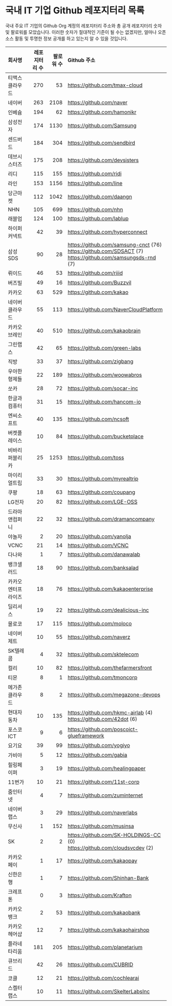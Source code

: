 # 국내 IT 기업 Github 레포지터리 목록
국내 주요 IT 기업의 Github Org 계정의 레포지터리 주소와 총 공개 레포지터리 숫자 및 팔로워를 모았습니다. 이러한 숫자가 절대적인 기준이 될 수는 없겠지만, 얼마나 오픈 소스 활동 및 투명한 정보 공개를 하고 있는지 알 수 있을 것입니다.

<!-- MARKDOWN_TABLE(GITHUB): START -->

| **회사명** | **레포지터리 수** | **팔로워 수** | **Github 주소** |
|:---|---:|---:|:---|
| 티맥스클라우드 | 270 | 53 | https://github.com/tmax-cloud |
| 네이버 | 263 | 2108 | https://github.com/naver |
| 인베슘 | 194 | 62 | https://github.com/hamonikr |
| 삼성전자 | 174 | 1130 | https://github.com/Samsung |
| 센드버드 | 184 | 304 | https://github.com/sendbird |
| 데브시스터즈 | 175 | 208 | https://github.com/devsisters |
| 리디 | 115 | 155 | https://github.com/ridi |
| 라인 | 153 | 1156 | https://github.com/line |
| 당근마켓 | 112 | 1042 | https://github.com/daangn |
| NHN | 105 | 699 | https://github.com/nhn |
| 래블업 | 124 | 100 | https://github.com/lablup |
| 하이퍼커넥트 | 42 | 39 | https://github.com/hyperconnect |
| 삼성SDS | 90 | 28 | https://github.com/samsung-cnct (76)<br />https://github.com/SDSACT (7)<br />https://github.com/samsungsds-rnd (7) |
| 뤼이드 | 46 | 53 | https://github.com/riiid |
| 버즈빌 | 49 | 16 | https://github.com/Buzzvil |
| 카카오 | 63 | 529 | https://github.com/kakao |
| 네이버클라우드 | 55 | 113 | https://github.com/NaverCloudPlatform |
| 카카오브레인 | 40 | 510 | https://github.com/kakaobrain |
| 그린랩스 | 42 | 65 | https://github.com/green-labs |
| 직방 | 33 | 37 | https://github.com/zigbang |
| 우아한형제들 | 22 | 189 | https://github.com/woowabros |
| 쏘카 | 28 | 72 | https://github.com/socar-inc |
| 한글과컴퓨터 | 31 | 15 | https://github.com/hancom-io |
| 엔씨소프트 | 40 | 135 | https://github.com/ncsoft |
| 버켓플레이스 | 10 | 84 | https://github.com/bucketplace |
| 비바리퍼블리카 | 25 | 1253 | https://github.com/toss |
| 마이리얼트립 | 33 | 30 | https://github.com/myrealtrip |
| 쿠팡 | 18 | 63 | https://github.com/coupang |
| LG전자 | 20 | 82 | https://github.com/LGE-OSS |
| 드라마앤컴퍼니 | 22 | 32 | https://github.com/dramancompany |
| 야놀자 | 2 | 20 | https://github.com/yanolja |
| VCNC | 21 | 14 | https://github.com/VCNC |
| 다나와 | 1 | 7 | https://github.com/danawalab |
| 뱅크샐러드 | 18 | 90 | https://github.com/banksalad |
| 카카오엔터프라이즈 | 18 | 76 | https://github.com/kakaoenterprise |
| 딜리셔스 | 19 | 22 | https://github.com/dealicious-inc |
| 몰로코 | 17 | 115 | https://github.com/moloco |
| 네이버제트 | 10 | 55 | https://github.com/naverz |
| SK텔레콤 | 4 | 32 | https://github.com/sktelecom |
| 컬리 | 10 | 82 | https://github.com/thefarmersfront |
| 티몬 | 8 | 1 | https://github.com/tmoncorp |
| 메가존클라우드 | 8 | 2 | https://github.com/megazone-devops |
| 현대자동차 | 10 | 135 | https://github.com/hkmc-airlab (4)<br />https://github.com/42dot (6) |
| 포스코ICT | 9 | 6 | https://github.com/poscoict-glueframework |
| 요기요 | 39 | 99 | https://github.com/yogiyo |
| 가비아 | 5 | 12 | https://github.com/gabia |
| 힐링페이퍼 | 3 | 19 | https://github.com/healingpaper |
| 11번가 | 10 | 21 | https://github.com/11st-corp |
| 줌인터넷 | 4 | 7 | https://github.com/zuminternet |
| 네이버랩스 | 3 | 29 | https://github.com/naverlabs |
| 무신사 | 1 | 152 | https://github.com/musinsa |
| SK | 2 | 2 | https://github.com/SK-HOLDINGS-CC (0)<br />https://github.com/cloudsvcdev (2) |
| 카카오페이 | 1 | 17 | https://github.com/kakaopay |
| 신한은행 | 1 | 7 | https://github.com/Shinhan-Bank |
| 크레프톤 | 0 | 3 | https://github.com/Krafton |
| 카카오뱅크 | 2 | 53 | https://github.com/kakaobank |
| 카카오헤어샵 | 12 | 7 | https://github.com/kakaohairshop |
| 플라네타리움 | 181 | 205 | https://github.com/planetarium |
| 큐브리드 | 42 | 26 | https://github.com/CUBRID |
| 코클 | 12 | 21 | https://github.com/cochlearai |
| 스켈터랩스 | 10 | 11 | https://github.com/SkelterLabsInc |

<!-- MARKDOWN_TABLE(GITHUB): END -->
